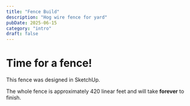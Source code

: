 ```yaml
---
title: "Fence Build"
description: "Hog wire fence for yard"
pubDate: 2025-06-15
category: "intro"
draft: false
---
```


# Time for a fence!

This fence was designed in SketchUp. 

The whole fence is approximately 420 linear feet and will take **forever** to finish.



